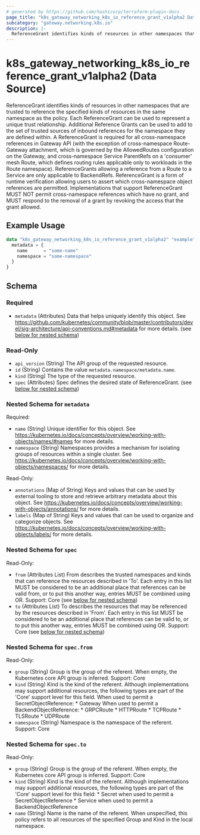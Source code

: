 ```yaml
---
# generated by https://github.com/hashicorp/terraform-plugin-docs
page_title: "k8s_gateway_networking_k8s_io_reference_grant_v1alpha2 Data Source - terraform-provider-k8s"
subcategory: "gateway.networking.k8s.io"
description: |-
  ReferenceGrant identifies kinds of resources in other namespaces that are trusted to reference the specified kinds of resources in the same namespace as the policy.  Each ReferenceGrant can be used to represent a unique trust relationship. Additional Reference Grants can be used to add to the set of trusted sources of inbound references for the namespace they are defined within.  A ReferenceGrant is required for all cross-namespace references in Gateway API (with the exception of cross-namespace Route-Gateway attachment, which is governed by the AllowedRoutes configuration on the Gateway, and cross-namespace Service ParentRefs on a 'consumer' mesh Route, which defines routing rules applicable only to workloads in the Route namespace). ReferenceGrants allowing a reference from a Route to a Service are only applicable to BackendRefs.  ReferenceGrant is a form of runtime verification allowing users to assert which cross-namespace object references are permitted. Implementations that support ReferenceGrant MUST NOT permit cross-namespace references which have no grant, and MUST respond to the removal of a grant by revoking the access that the grant allowed.
---
```


# k8s_gateway_networking_k8s_io_reference_grant_v1alpha2 (Data Source)

ReferenceGrant identifies kinds of resources in other namespaces that are trusted to reference the specified kinds of resources in the same namespace as the policy.  Each ReferenceGrant can be used to represent a unique trust relationship. Additional Reference Grants can be used to add to the set of trusted sources of inbound references for the namespace they are defined within.  A ReferenceGrant is required for all cross-namespace references in Gateway API (with the exception of cross-namespace Route-Gateway attachment, which is governed by the AllowedRoutes configuration on the Gateway, and cross-namespace Service ParentRefs on a 'consumer' mesh Route, which defines routing rules applicable only to workloads in the Route namespace). ReferenceGrants allowing a reference from a Route to a Service are only applicable to BackendRefs.  ReferenceGrant is a form of runtime verification allowing users to assert which cross-namespace object references are permitted. Implementations that support ReferenceGrant MUST NOT permit cross-namespace references which have no grant, and MUST respond to the removal of a grant by revoking the access that the grant allowed.

## Example Usage

```terraform
data "k8s_gateway_networking_k8s_io_reference_grant_v1alpha2" "example" {
  metadata = {
    name      = "some-name"
    namespace = "some-namespace"
  }
}
```

<!-- schema generated by tfplugindocs -->
## Schema

### Required

- `metadata` (Attributes) Data that helps uniquely identify this object. See https://github.com/kubernetes/community/blob/master/contributors/devel/sig-architecture/api-conventions.md#metadata for more details. (see [below for nested schema](#nestedatt--metadata))

### Read-Only

- `api_version` (String) The API group of the requested resource.
- `id` (String) Contains the value `metadata.namespace/metadata.name`.
- `kind` (String) The type of the requested resource.
- `spec` (Attributes) Spec defines the desired state of ReferenceGrant. (see [below for nested schema](#nestedatt--spec))

<a id="nestedatt--metadata"></a>
### Nested Schema for `metadata`

Required:

- `name` (String) Unique identifier for this object. See https://kubernetes.io/docs/concepts/overview/working-with-objects/names/#names for more details.
- `namespace` (String) Namespaces provides a mechanism for isolating groups of resources within a single cluster. See https://kubernetes.io/docs/concepts/overview/working-with-objects/namespaces/ for more details.

Read-Only:

- `annotations` (Map of String) Keys and values that can be used by external tooling to store and retrieve arbitrary metadata about this object. See https://kubernetes.io/docs/concepts/overview/working-with-objects/annotations/ for more details.
- `labels` (Map of String) Keys and values that can be used to organize and categorize objects. See https://kubernetes.io/docs/concepts/overview/working-with-objects/labels/ for more details.


<a id="nestedatt--spec"></a>
### Nested Schema for `spec`

Read-Only:

- `from` (Attributes List) From describes the trusted namespaces and kinds that can reference the resources described in 'To'. Each entry in this list MUST be considered to be an additional place that references can be valid from, or to put this another way, entries MUST be combined using OR.  Support: Core (see [below for nested schema](#nestedatt--spec--from))
- `to` (Attributes List) To describes the resources that may be referenced by the resources described in 'From'. Each entry in this list MUST be considered to be an additional place that references can be valid to, or to put this another way, entries MUST be combined using OR.  Support: Core (see [below for nested schema](#nestedatt--spec--to))

<a id="nestedatt--spec--from"></a>
### Nested Schema for `spec.from`

Read-Only:

- `group` (String) Group is the group of the referent. When empty, the Kubernetes core API group is inferred.  Support: Core
- `kind` (String) Kind is the kind of the referent. Although implementations may support additional resources, the following types are part of the 'Core' support level for this field.  When used to permit a SecretObjectReference:  * Gateway  When used to permit a BackendObjectReference:  * GRPCRoute * HTTPRoute * TCPRoute * TLSRoute * UDPRoute
- `namespace` (String) Namespace is the namespace of the referent.  Support: Core


<a id="nestedatt--spec--to"></a>
### Nested Schema for `spec.to`

Read-Only:

- `group` (String) Group is the group of the referent. When empty, the Kubernetes core API group is inferred.  Support: Core
- `kind` (String) Kind is the kind of the referent. Although implementations may support additional resources, the following types are part of the 'Core' support level for this field:  * Secret when used to permit a SecretObjectReference * Service when used to permit a BackendObjectReference
- `name` (String) Name is the name of the referent. When unspecified, this policy refers to all resources of the specified Group and Kind in the local namespace.
